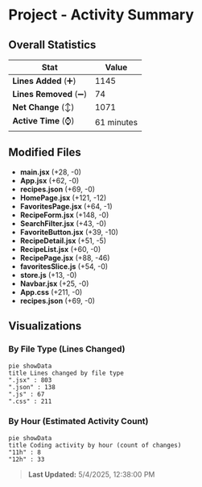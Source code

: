 # Project - Activity Summary 

## Overall Statistics

| Stat                   | Value                                                             |
| ---------------------- | ----------------------------------------------------------------- |
| **Lines Added** (➕)   | 1145                                          |
| **Lines Removed** (➖) | 74                                        |
| **Net Change** (↕)    | 1071                |
| **Active Time** (⌚)   | 61 minutes |


## Modified Files
- **main.jsx** (+28, -0)
- **App.jsx** (+62, -0)
- **recipes.json** (+69, -0)
- **HomePage.jsx** (+121, -12)
- **FavoritesPage.jsx** (+64, -1)
- **RecipeForm.jsx** (+148, -0)
- **SearchFilter.jsx** (+43, -0)
- **FavoriteButton.jsx** (+39, -10)
- **RecipeDetail.jsx** (+51, -5)
- **RecipeList.jsx** (+60, -0)
- **RecipePage.jsx** (+88, -46)
- **favoritesSlice.js** (+54, -0)
- **store.js** (+13, -0)
- **Navbar.jsx** (+25, -0)
- **App.css** (+211, -0)
- **recipes.json** (+69, -0)

## Visualizations

### By File Type (Lines Changed)

```mermaid
pie showData
title Lines changed by file type
".jsx" : 803
".json" : 138
".js" : 67
".css" : 211
```

### By Hour (Estimated Activity Count)

```mermaid
pie showData
title Coding activity by hour (count of changes)
"11h" : 8
"12h" : 33
```


> **Last Updated:** 5/4/2025, 12:38:00 PM